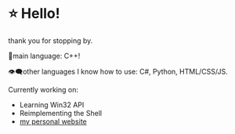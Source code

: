 # ⭐ Hello!

thank you for stopping by.

🫧main language: C++!

👁️‍🗨️other languages I know how to use: C#, Python, HTML/CSS/JS.

Currently working on:
  - Learning Win32 API
  - Reimplementing the Shell
  - [my personal website](hci56.neocities.org)
 

